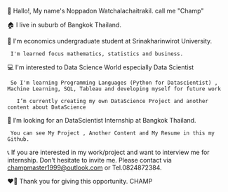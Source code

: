 👋 Hallo!, My name's Noppadon Watchalachaitrakil. call me "Champ" 

🏠 I live in suburb of Bangkok Thailand.


📖 I'm economics undergraduate student at Srinakharinwirot University. 

     I'm learned focus mathematics, statistics and business.


💻 I'm interested to Data Science World especially Data Scientist 

     So I'm learning Programming Languages (Python for Datascientist) , Machine Learning, SQL, Tableau and developing myself for future work 
          
       I’m currently creating my own DataScience Project and another content about DataScience


👀 I’m looking for an DataScientist Internship at Bangkok Thailand. 

     You can see My Project , Another Content and My Resume in this my Github.


📞 If you are interested in my work/project and want to interview me for internship. Don't hesitate to invite me. Please contact via champmaster1999@outlook.com or Tel.0824872384.


❤️‍🔥 Thank you for giving this opportunity. CHAMP
